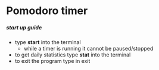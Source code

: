 # Pomodoro timer

##### start up guide

- type **start** into the terminal
  - while a timer is running it cannot be paused/stopped
- to get daily statistics type **stat** into the terminal
- to exit the program type in exit
